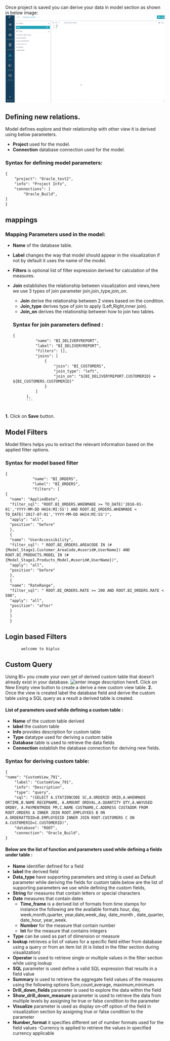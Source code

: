 
 Once project is saved you can derive your data in model section as shown in below image:
 ![enter image description here](https://raw.githubusercontent.com/sv18042016/fp1/ca01fdfd9787082af897b153cb9bb2e74a97c099/images/model_new.png)
 
## Defining new relations. 

Model defines explore and their relationship with other view it is derived using below parameters.

- **Project** used for the model.
- **Connection** database connection used for the model.

### Syntax for defining model parameters:
```
{
	"project": "Oracle_test2",
	"info": "Project Info",
	"connections": [
		"Oracle_Build",
]
}
``` 
## mappings

### Mapping Parameters used in the model:

- **Name** of the database table.

- **Label** changes the way that model should appear in the visualization if not by default it uses the name of the model.

- **Filters** is optional list of filter expression derived for calculation of the measures.

- **Join** establishes the relationship between visualization and views,here we use 3 types of join parameter join,join_type,join_on.

  - **Join** derive the relationship between 2 views based on the condition.
  - **Join_type** derives type of join to apply (Left,Right,inner join).
  - **Join_on** derives the relationship between how to join two tables.
  ### Syntax for join parameters defined :
  ```
  {
			"name": "BI_DELIVERYREPORT",
			"label": "BI_DELIVERYREPORT",
			"filters": [],
			"joins": [
				{
					"join": "BI_CUSTOMERS",
					"join_type": "left",
					"join_on": "${BI_DELIVERYREPORT.CUSTOMERID} = ${BI_CUSTOMERS.CUSTOMERID}"
				}
			]
		},
		```
		
**1.** Click on **Save** button.

## Model Filters

Model filters helps you to extract the relevant information based on the applied filter options.

### Syntax for model based filter
```
{
			"name": "BI_ORDERS",
			"label": "BI_ORDERS",
			"filters": [
{
  "name": "AppliedDate",
  "filter_sql": "ROOT.BI_ORDERS.WHENMADE >= TO_DATE('2016-01-01','YYYY-MM-DD HH24:MI:SS') AND ROOT.BI_ORDERS.WHENMADE < TO_DATE('2017-07-01','YYYY-MM-DD HH24:MI:SS')",
  "apply": "all",
  "position": "before"
  },
  {
  "name": "UserAccessibility",
  "filter_sql": " ROOT.BI_ORDERS.AREACODE IN (#{Model_Stage1.Customer_AreaCode,#userid#,UserName}) AND ROOT.BI_PRODUCTS.MODEL IN (#{Model_Stage1.Products_Model,#userid#,UserName})",
  "apply": "all",
  "position": "before"
  },
  {
  "name": "RateRange",
  "filter_sql": " ROOT.BI_ORDERS.RATE >= 200 AND ROOT.BI_ORDERS.RATE < 500",
  "apply": "all",
  "position": "after"
  }
  ]
  }
  ``` 
  
## Login based Filters

           welcome to biplus

## Custom Query

Using BI+ you create your own set of derived custom table that doesn’t already exist in your database.
![enter image description here](https://raw.githubusercontent.com/sv18042016/fp1/master/images/custom_table.png)**1.** Click on New Empty view button to create a derive a new custom view table.
**2.** Once the view is created label the database field and derive the custom table using a SQL query as a result a derived table is created.

#### List of parameters used while defining a custom table :

- **Name** of the custom table derived
- **label** the custom table
- **Info** provides description for custom table
- **Type** datatype used for deriving a custom table
- **Database** table is used to retrieve the data fields
- **Connection** establish the database connection for deriving new fields.

### Syntax for deriving custom table:

``` 
{
"name": "CustomView_791",
	"label": "CustomView_791",
	"info": "Description",
	"type": "query",
	"sql": "(SELECT A.STATIONCODE SC,A.ORDERID ORID,A.WHENMADE ORTIME,B.NAME RECEPNAME, A.AMOUNT ORDVAL,A.QUANTITY QTY,A.WAYUSED ORDBY, A.PAYMENTMODE PM,C.NAME CUSTNAME,C.ADDRESS CUSTADDR FROM ROOT.ORDERS A INNER JOIN ROOT.EMPLOYEES B ON A.ORDERATTDID=B.EMPLOYEEID INNER JOIN ROOT.CUSTOMERS C ON A.CUSTOMERID=C.CUSTOMERID)",
	"database": "ROOT",
	"connection": "Oracle_Build",
}
```
#### Below are the list of function and parameters used while defining a fields under table :

- **Name** identifier defined for a field
- **label** the derived field
- **Data_type** have supporting parameters and string is used as  Default parameter while deriving the fields for custom table.below are the list of supporting parameters we use while defining the custom fields,
- **String** for measures that contain letters or special characters
- **Date** measures that contain dates
  - **Time_frame** is a derived list of formats from time stamps for instance the following are the available formats hour, day, week,month,quarter, year,date,week_day, date_month , date_quarter, date_hour, year_week.
  - **Number** for the measure that contain number
  - **Int** for the measure that contains integers
- **Type** can be used as part of dimension or measure
- **lookup** retrieves a list of values for a specific field either from database using a query or from an item list (it is listed in the filter section during visualization)
- **Operator** is used to retrieve single or multiple values in the filter section while using lookup
- **SQL** parameter is used define a valid SQL expression that results in a field value
- **Summary** is used to retrieve the aggregate field values of the measures using the following options Sum,count,average, maximum,minimum
- **Drill_down_fields** parameter is used to explore the data within the field
- **Show_drill_down_measure** parameter is used to retrieve the data from multiple levels by assigning he true or false condition to the parameter
- **Visualize** parameter is used as display on-off option of the field in visualization section by assigning true or false condition to the parameter
- **Number_format** it specifies different set of number formats used for the field values
-Currency is applied to retrieve the values in specified currency applicable
<!--stackedit_data:
eyJoaXN0b3J5IjpbLTYzNzEyOTMzMF19
-->